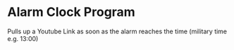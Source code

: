# Alarm Clock Program

Pulls up a Youtube Link as soon as the alarm reaches the time (military time e.g. 13:00)
